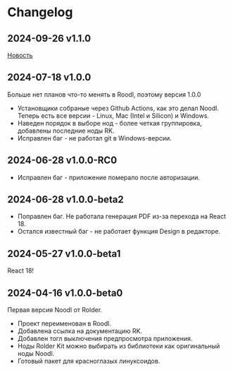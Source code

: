 # Changelog

## 2024-09-26 v1.1.0

[Новость](https://docs.rolder.app/#/newspost/mv6-KZIBFk35karOoyDD)

## 2024-07-18 v1.0.0

Больше нет планов что-то менять в Roodl, поэтому версия 1.0.0 

- Установщики собраные через Github Actions, как это делал Noodl. Теперь есть все версии - Linux, Mac (Intel и Silicon) и Windows.
- Наведен порядок в выборе нод - более четкая группировка, добавлены последние ноды RK.
- Исправлен баг - не работал git в Windows-версии.

## 2024-06-28 v1.0.0-RC0

- Исправлен баг - приложение померало после авторизации.

## 2024-06-28 v1.0.0-beta2

- Поправлен баг. Не работала генерация PDF из-за перехода на React 18.
- Остался известный баг - не работает функция Design в редакторе.

## 2024-05-27 v1.0.0-beta1

React 18!

## 2024-04-16 v1.0.0-beta0

Первая версия Noodl от Rolder.

- Проект переименован в Roodl.
- Добавлена ссылка на документацию RK.
- Добавлен тогл выключения предпросмотра приложения.
- Ноды Rolder Kit можно выбирать из библиотеки как оригинальный ноды Noodl.
- Готовый пакет для красноглазых линуксоидов.
